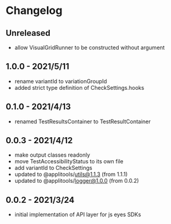 # Changelog

## Unreleased

- allow VisualGridRunner to be constructed without argument

## 1.0.0 - 2021/5/11

- rename variantId to variationGroupId
- added strict type definition of CheckSettings.hooks

## 0.1.0 - 2021/4/13

- renamed TestResultsContainer to TestResultContainer

## 0.0.3 - 2021/4/12

- make output classes readonly
- move TestAccessibilityStatus to its own file
- add variantId to CheckSettings
- updated to @applitools/utils@1.1.3 (from 1.1.1)
- updated to @applitools/logger@1.0.0 (from 0.0.2)

## 0.0.2 - 2021/3/24

- initial implementation of API layer for js eyes SDKs